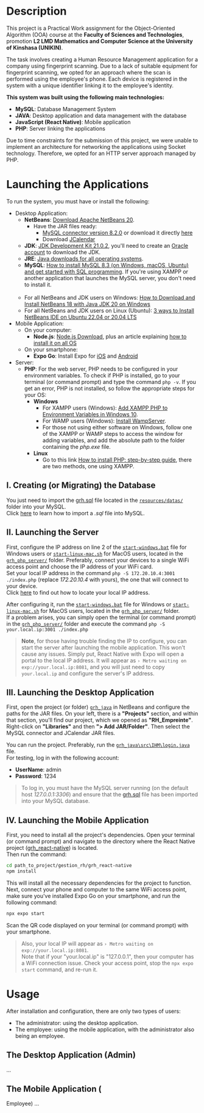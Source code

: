 # Description
This project is a Practical Work assignment for the Object-Oriented Algorithm (OOA) course at the __Faculty of Sciences and Technologies__, promotion __L2 LMD Mathematics and Computer Science at the University of Kinshasa (UNIKIN)__.

The task involves creating a Human Resource Management application for a company using fingerprint scanning. Due to a lack of suitable equipment for fingerprint scanning, we opted for an approach where the scan is performed using the employee's phone. Each device is registered in the system with a unique identifier linking it to the employee's identity.

__This system was built using the following main technologies:__
- __MySQL__: Database Management System
- __JAVA__: Desktop application and data management with the database
- __JavaScript (React Native)__: Mobile application
- __PHP__: Server linking the applications

Due to time constraints for the submission of this project, we were unable to implement an architecture for networking the applications using Socket technology. Therefore, we opted for an HTTP server approach managed by PHP.

# Launching the Applications
To run the system, you must have or install the following:
- Desktop Application:
	- __NetBeans__: [Download Apache NetBeans 20](https://netbeans.apache.org/front/main/download/nb20/).
		- Have the JAR files ready:
			- [MySQL connector version 8.2.0](https://dev.mysql.com/downloads/connector/j/) or download it directly [here](https://jar-download.com/artifacts/com.mysql/mysql-connector-j/8.2.0/source-code)
			- Download [JCalendar](https://jar-download.com/artifacts/com.toedter/jcalendar/1.4/source-code)
	- __JDK__: [JDK Development Kit 21.0.2](https://www.oracle.com/java/technologies/downloads/#jdk21-windows), you'll need to create an [Oracle account](https://profile.oracle.com/myprofile/account/create-account.jspx) to download the JDK.
	- __JRE__: [Java downloads for all operating systems](https://www.java.com/en/download/manual.jsp).
	- __MySQL__: [How to install MySQL 8.3 (on Windows, macOS, Ubuntu) and get started with SQL programming](https://www3.ntu.edu.sg/home/ehchua/programming/sql/MySQL_HowTo.html). If you're using XAMPP or another application that launches the MySQL server, you don't need to install it.</br></br>
	- For all NetBeans and JDK users on Windows: [How to Download and Install NetBeans 18 with Java JDK 20 on Windows](https://medium.com/@olivalpaulino/how-to-download-and-install-netbeans-18-with-java-jdk-20-on-windows-9268d2f793c9)
	- For all NetBeans and JDK users on Linux (Ubuntu): [3 ways to Install NetBeans IDE on Ubuntu 22.04 or 20.04 LTS](https://linux.how2shout.com/3-ways-to-install-netbeans-ide-on-ubuntu-22-04-or-20-04-lts/)
- Mobile Application:
	- On your computer:
		- __Node.js__: [Node.js Download](https://nodejs.org/en/download), plus an article explaining [how to install it on all OS](https://kinsta.com/blog/how-to-install-node-js/)
	- On your smartphone:
		- __Expo Go__: Install Expo for [iOS](https://apps.apple.com/us/app/expo-go/id982107779) and [Android](https://play.google.com/store/apps/details?id=host.exp.exponent&pcampaignid=web_share)
- Server:
	- __PHP__: For the web server, PHP needs to be configured in your environment variables. To check if PHP is installed, go to your terminal (or command prompt) and type the command `php -v`. If you get an error, PHP is not installed, so follow the appropriate steps for your OS:
		- __Windows__
			- For XAMPP users (Windows): [Add XAMPP PHP to Environment Variables in Windows 10](https://dinocajic.medium.com/add-xampp-PHP-to-environment-variables-in-windows-10-af20a765b0ce).
			- For WAMP users (Windows): [Install WampServer](https://creation-de-site.eu/installer-wampserver).
			- For those not using either software on Windows, follow one of the XAMPP or WAMP steps to access the window for adding variables, and add the absolute path to the folder containing the _php.exe_ file.
		- __Linux__
			- Go to this link [How to install PHP: step-by-step guide](https://www.ionos.fr/digitalguide/sites-internet/developpement-web/installer-php/), there are two methods, one using XAMPP.
## I. Creating (or Migrating) the Database
You just need to import the [grh.sql](resources/datas/grh.sql) file located in the [`resources/datas/`](resources/datas) folder into your MySQL.</br>
Click [here](https://simplebackups.com/blog/how-to-import-sql-file-in-mysql/) to learn how to import a _.sql_ file into MySQL.
## II. Launching the Server
First, configure the IP address on line 2 of the [`start-windows.bat`](grh_php_server/start-windows.bat) file for Windows users or [`start-linux-mac.sh`](grh_php_server/start-linux-mac.sh) for MacOS users, located in the [`grh_php_server/`](grh_php_server) folder. Preferably, connect your devices to a single WiFi access point and choose the IP address of your WiFi card.</br>
Set your local IP address in the command `php -S 172.20.10.4:3001 ./index.php` (replace _172.20.10.4_ with yours), the one that will connect to your device.</br>
Click [here](https://geekflare.com/find-ip-address-of-windows-linux-mac-and-website) to find out how to locate your local IP address.

After configuring it, run the [`start-windows.bat`](grh_php_server/start-windows.bat) file for Windows or [`start-linux-mac.sh`](grh_php_server/start-linux-mac.sh) for MacOS users, located in the [`grh_php_server/`](grh_php_server) folder.</br>
If a problem arises, you can simply open the terminal (or command prompt) in the [`grh_php_server/`](grh_php_server) folder and execute the command `php -S your.local.ip:3001 ./index.php`

> __Note__, for those having trouble finding the IP to configure, you can start the server after launching the mobile application. This won't cause any issues. Simply put, React Native with Expo will open a portal to the local IP address. It will appear as `› Metro waiting on exp://your.local.ip:8081`, and you will just need to copy `your.local.ip` and configure the server's IP address.

## III. Launching the Desktop Application
First, open the project (or folder) [`grh_java`](grh_java/) in NetBeans and configure the paths for the JAR files. On your left, there is a __"Projects"__ section, and within that section, you'll find our project, which we opened as __"RH_Empreinte"__. Right-click on __"Libraries"__ and then __"> Add JAR/Folder"__. Then select the MySQL connector and JCalendar JAR files.

You can run the project. Preferably, run the [`grh_java\src\IHM\login.java`](grh_java\src\IHM\login.java) file.</br>
For testing, log in with the following account:
- __UserName__: admin
- __Password__: 1234

> To log in, you must have the MySQL server running (on the default host _127.0.0.1:3306_) and ensure that the [grh.sql](resources/datas/grh.sql) file has been imported into your MySQL database.

## IV. Launching the Mobile Application
First, you need to install all the project's dependencies. Open your terminal (or command prompt) and navigate to the directory where the React Native project ([grh_react-native](grh_react-native)) is located.</br>
Then run the command:
```bash
cd path_to_project/gestion_rh/grh_react-native
npm install
```
This will install all the necessary dependencies for the project to function. Next, connect your phone and computer to the same WiFi access point, make sure you've installed Expo Go on your smartphone, and run the following command:
```bash
npx expo start
```
Scan the QR code displayed on your terminal (or command prompt) with your smartphone.
> Also, your local IP will appear as `› Metro waiting on exp://your.local.ip:8081`.</br>
> Note that if your "your.local.ip" is "127.0.0.1", then your computer has a WiFi connection issue. Check your access point, stop the `npx expo start` command, and re-run it.

# Usage
After installation and configuration, there are only two types of users:
- The administrator: using the desktop application.
- The employee: using the mobile application, with the administrator also being an employee.

## The Desktop Application (Admin)
...
## The Mobile Application (

Employee)
...
